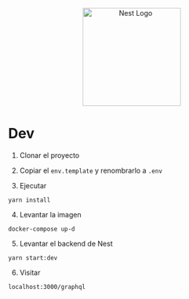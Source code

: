 <p align="center">
  <a href="http://nestjs.com/" target="blank"><img src="https://nestjs.com/img/logo-small.svg" width="200" alt="Nest Logo" /></a>
</p>

# Dev

1. Clonar el proyecto

2. Copiar el ```env.template``` y renombrarlo a ```.env```

3. Ejecutar 

```
yarn install
```

4. Levantar la imagen
```
docker-compose up-d
```

5. Levantar el backend de Nest
```
yarn start:dev
```

6. Visitar 
```
localhost:3000/graphql
```